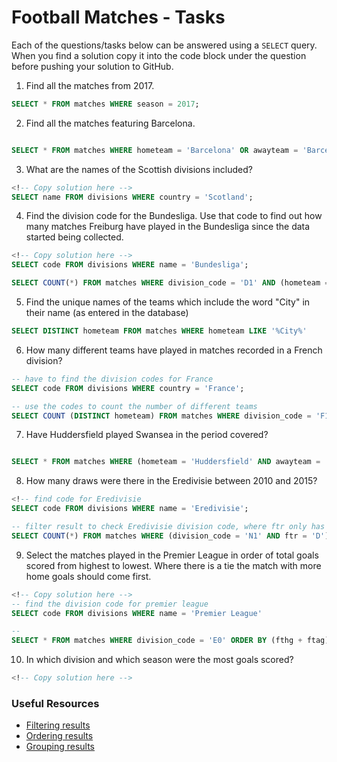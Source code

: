 # Football Matches - Tasks

Each of the questions/tasks below can be answered using a `SELECT` query. When you find a solution copy it into the code block under the question before pushing your solution to GitHub.

1) Find all the matches from 2017.

```sql
SELECT * FROM matches WHERE season = 2017;

```

2) Find all the matches featuring Barcelona.

```sql

SELECT * FROM matches WHERE hometeam = 'Barcelona' OR awayteam = 'Barcelona';

```

3) What are the names of the Scottish divisions included?

```sql
<!-- Copy solution here -->
SELECT name FROM divisions WHERE country = 'Scotland';

```

4) Find the division code for the Bundesliga. Use that code to find out how many matches Freiburg have played in the Bundesliga since the data started being collected.

```sql
<!-- Copy solution here -->
SELECT code FROM divisions WHERE name = 'Bundesliga';

SELECT COUNT(*) FROM matches WHERE division_code = 'D1' AND (hometeam = 'Freiburg' OR awayteam = 'Freiburg');


```

5) Find the unique names of the teams which include the word "City" in their name (as entered in the database)

```sql
SELECT DISTINCT hometeam FROM matches WHERE hometeam LIKE '%City%' 


```

6) How many different teams have played in matches recorded in a French division?

```sql
-- have to find the division codes for France
SELECT code FROM divisions WHERE country = 'France';

-- use the codes to count the number of different teams
SELECT COUNT (DISTINCT hometeam) FROM matches WHERE division_code = 'F1' OR division_code = 'F2';


```

7) Have Huddersfield played Swansea in the period covered?

```sql

SELECT * FROM matches WHERE (hometeam = 'Huddersfield' AND awayteam = 'Swansea') OR (hometeam = 'Swansea' AND awayteam = 'Huddersfield');


```

8) How many draws were there in the Eredivisie between 2010 and 2015?

```sql
<!-- find code for Eredivisie
SELECT code FROM divisions WHERE name = 'Eredivisie';

-- filter result to check Eredivisie division code, where ftr only has draws and season is between 2010 and 2015
SELECT COUNT(*) FROM matches WHERE (division_code = 'N1' AND ftr = 'D') AND (season >= 2010 AND season <= 2015); 


```

9) Select the matches played in the Premier League in order of total goals scored from highest to lowest. Where there is a tie the match with more home goals should come first.

```sql
<!-- Copy solution here -->
-- find the division code for premier league
SELECT code FROM divisions WHERE name = 'Premier League'

--
SELECT * FROM matches WHERE division_code = 'E0' ORDER BY (fthg + ftag) DESC;
```

10) In which division and which season were the most goals scored?

```sql
<!-- Copy solution here -->


```

### Useful Resources

- [Filtering results](https://www.w3schools.com/sql/sql_where.asp)
- [Ordering results](https://www.w3schools.com/sql/sql_orderby.asp)
- [Grouping results](https://www.w3schools.com/sql/sql_groupby.asp)